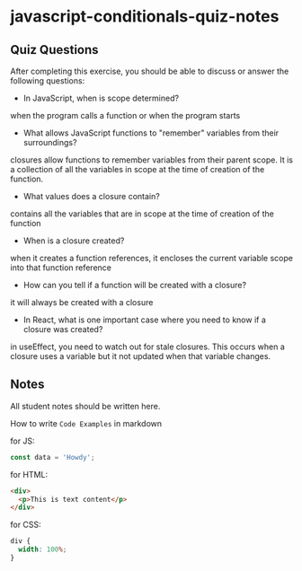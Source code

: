 # javascript-conditionals-quiz-notes

## Quiz Questions

After completing this exercise, you should be able to discuss or answer the following questions:

- In JavaScript, when is scope determined?

when the program calls a function or when the program starts

- What allows JavaScript functions to "remember" variables from their surroundings?

closures allow functions to remember variables from their parent scope. It is a collection of
all the variables in scope at the time of creation of the function.

- What values does a closure contain?

contains all the variables that are in scope at the time of creation of the function

- When is a closure created?

when it creates a function references, it encloses the current variable scope into that function reference

- How can you tell if a function will be created with a closure?

it will always be created with a closure

- In React, what is one important case where you need to know if a closure was created?

in useEffect, you need to watch out for stale closures. This occurs when a closure uses a variable but it not updated when
that variable changes.

## Notes

All student notes should be written here.

How to write `Code Examples` in markdown

for JS:

```javascript
const data = 'Howdy';
```

for HTML:

```html
<div>
  <p>This is text content</p>
</div>
```

for CSS:

```css
div {
  width: 100%;
}
```
